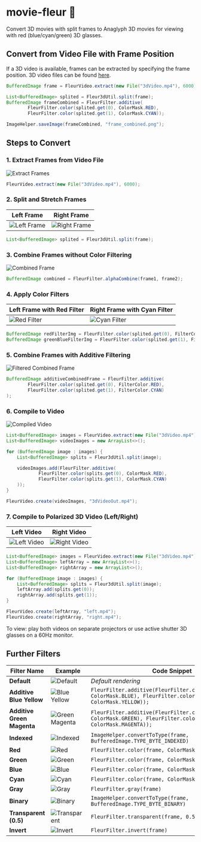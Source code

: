 # movie-fleur 🌻

Convert 3D movies with split frames to Anaglyph 3D movies for viewing with red (blue/cyan/green) 3D glasses.

## Convert from Video File with Frame Position

If a 3D video is available, frames can be extracted by specifying the frame position. 3D video files can be
found [here](https://yts.mx/browse-movies/0/3D/all/0/latest/0/all).

```java
BufferedImage frame = FleurVideo.extract(new File("3dVideo.mp4"), 6000);

List<BufferedImage> splited = Fleur3dUtil.split(frame);
BufferedImage frameCombined = FleurFilter.additive(
        FleurFilter.color(splited.get(0), ColorMask.RED),
        FleurFilter.color(splited.get(1), ColorMask.CYAN));

ImageHelper.saveImage(frameCombined, "frame_combined.png");
```

## Steps to Convert

### 1. Extract Frames from Video File

![Extract Frames](https://mask.imgur.com/ODNFPZ6.jpg)

```java
FleurVideo.extract(new File("3dVideo.mp4"), 6000);
```

### 2. Split and Stretch Frames

| Left Frame                                        | Right Frame                                        |
|---------------------------------------------------|----------------------------------------------------|
| ![Left Frame](https://mask.imgur.com/S2jKdVA.jpg) | ![Right Frame](https://mask.imgur.com/krLVxOF.jpg) |

```java
List<BufferedImage> splited = Fleur3dUtil.split(frame);
```

### 3. Combine Frames without Color Filtering

![Combined Frame](https://mask.imgur.com/lFv7n8y.jpg)

```java
BufferedImage combined = FleurFilter.alphaCombine(frame1, frame2);
```

### 4. Apply Color Filters

| Left Frame with Red Filter                        | Right Frame with Cyan Filter                    |
|---------------------------------------------------|-------------------------------------------------|
| ![Red Filter](https://mask.imgur.com/YKJuLNS.png) | ![Cyan Filter](https://i.imgur.com/hNGX1do.jpg) |

```java
BufferedImage redFilterImg = FleurFilter.color(splited.get(0), FilterColor.RED);
BufferedImage greenBlueFilterImg = FleurFilter.color(splited.get(1), FilterColor.CYAN);
```

### 5. Combine Frames with Additive Filtering

![Filtered Combined Frame](https://i.imgur.com/hgqPHa2.jpg)

```java
BufferedImage additiveCombinedFrame = FleurFilter.additive(
        FleurFilter.color(splited.get(0), FilterColor.RED),
        FleurFilter.color(splited.get(1), FilterColor.CYAN)
);
```

### 6. Compile to Video

![Compiled Video](https://github.com/Wetwer/movie-fleur/blob/master/demo/gif_default.gif)

```java
List<BufferedImage> images = FleurVideo.extract(new File("3dVideo.mp4"), 6000, 6010);
List<BufferedImage> videoImages = new ArrayList<>();

for (BufferedImage image : images) {
    List<BufferedImage> splits = Fleur3dUtil.split(image);

    videoImages.add(FleurFilter.additive(
            FleurFilter.color(splits.get(0), ColorMask.RED),
            FleurFilter.color(splits.get(1), ColorMask.CYAN)
    ));
}

FleurVideo.create(videoImages, "3dVideoOut.mp4");
```

### 7. Compile to Polarized 3D Video (Left/Right)

| Left Video                                                                         | Right Video                                                                          |
|------------------------------------------------------------------------------------|--------------------------------------------------------------------------------------|
| ![Left Video](https://github.com/Wetwer/movie-fleur/blob/master/demo/gif_left.gif) | ![Right Video](https://github.com/Wetwer/movie-fleur/blob/master/demo/gif_right.gif) |

```java
List<BufferedImage> images = FleurVideo.extract(new File("3dVideo.mp4"), 6000, 6100);
List<BufferedImage> leftArray = new ArrayList<>();
List<BufferedImage> rightArray = new ArrayList<>();

for (BufferedImage image : images) {
    List<BufferedImage> splits = Fleur3dUtil.split(image);
    leftArray.add(splits.get(0));
    rightArray.add(splits.get(1));
}

FleurVideo.create(leftArray, "left.mp4");
FleurVideo.create(rightArray, "right.mp4");
```

To view: play both videos on separate projectors or use active shutter 3D glasses on a 60Hz monitor.

## Further Filters

| Filter Name                | Example                                           | Code Snippet                                                                                                                    |
|----------------------------|---------------------------------------------------|---------------------------------------------------------------------------------------------------------------------------------|
| **Default**                | ![Default](https://i.imgur.com/ZcNK1s2.jpg)       | _Default rendering_                                                                                                             |
| **Additive Blue Yellow**   | ![Blue Yellow](https://i.imgur.com/skpQs5x.jpg)   | `FleurFilter.additive(FleurFilter.color(splits.get(0), ColorMask.BLUE), FleurFilter.color(splits.get(1), ColorMask.YELLOW));`   |
| **Additive Green Magenta** | ![Green Magenta](https://i.imgur.com/Hr3l2PD.jpg) | `FleurFilter.additive(FleurFilter.color(splits.get(0), ColorMask.GREEN), FleurFilter.color(splits.get(1), ColorMask.MAGENTA));` |
| **Indexed**                | ![Indexed](https://i.imgur.com/dBI2ZFI.png)       | `ImageHelper.convertToType(frame, BufferedImage.TYPE_BYTE_INDEXED)`                                                             |
| **Red**                    | ![Red](https://mask.imgur.com/YKJuLNS.png)        | `FleurFilter.color(frame, ColorMask.RED)`                                                                                       |
| **Green**                  | ![Green](https://i.imgur.com/P84E62j.png)         | `FleurFilter.color(frame, ColorMask.GREEN)`                                                                                     |
| **Blue**                   | ![Blue](https://i.imgur.com/lXIyDEm.jpg)          | `FleurFilter.color(frame, ColorMask.BLUE)`                                                                                      |
| **Cyan**                   | ![Cyan](https://i.imgur.com/hNGX1do.jpg)          | `FleurFilter.color(frame, ColorMask.CYAN)`                                                                                      |
| **Gray**                   | ![Gray](https://i.imgur.com/C6A2pMO.jpg)          | `FleurFilter.gray(frame)`                                                                                                       |
| **Binary**                 | ![Binary](https://i.imgur.com/FyijEmt.png)        | `ImageHelper.convertToType(frame, BufferedImage.TYPE_BYTE_BINARY)`                                                              |
| **Transparent (0.5)**      | ![Transparent](https://i.imgur.com/zMNBL6G.jpg)   | `FleurFilter.transparent(frame, 0.5)`                                                                                           |
| **Invert**                 | ![Invert](https://i.imgur.com/RXWopYs.jpg)        | `FleurFilter.invert(frame)`                                                                                                     | 
